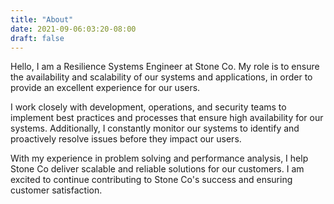 ```yaml
---
title: "About"
date: 2021-09-06:03:20-08:00
draft: false
---
```


Hello, I am a Resilience Systems Engineer at Stone Co. My role is to ensure the availability and scalability of our systems and applications, in order to provide an excellent experience for our users.

I work closely with development, operations, and security teams to implement best practices and processes that ensure high availability for our systems. Additionally, I constantly monitor our systems to identify and proactively resolve issues before they impact our users.

With my experience in problem solving and performance analysis, I help Stone Co deliver scalable and reliable solutions for our customers. I am excited to continue contributing to Stone Co's success and ensuring customer satisfaction.
